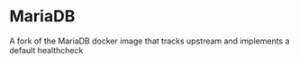 # MariaDB
A fork of the MariaDB docker image that tracks upstream and implements a default healthcheck
